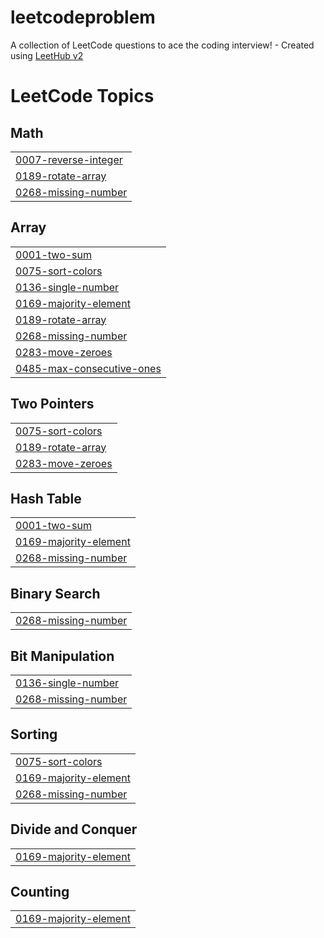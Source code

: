 # leetcodeproblem
A collection of LeetCode questions to ace the coding interview! - Created using [LeetHub v2](https://github.com/arunbhardwaj/LeetHub-2.0)

<!---LeetCode Topics Start-->
# LeetCode Topics
## Math
|  |
| ------- |
| [0007-reverse-integer](https://github.com/Vishi1811/leetcodeproblem/tree/master/0007-reverse-integer) |
| [0189-rotate-array](https://github.com/Vishi1811/leetcodeproblem/tree/master/0189-rotate-array) |
| [0268-missing-number](https://github.com/Vishi1811/leetcodeproblem/tree/master/0268-missing-number) |
## Array
|  |
| ------- |
| [0001-two-sum](https://github.com/Vishi1811/leetcodeproblem/tree/master/0001-two-sum) |
| [0075-sort-colors](https://github.com/Vishi1811/leetcodeproblem/tree/master/0075-sort-colors) |
| [0136-single-number](https://github.com/Vishi1811/leetcodeproblem/tree/master/0136-single-number) |
| [0169-majority-element](https://github.com/Vishi1811/leetcodeproblem/tree/master/0169-majority-element) |
| [0189-rotate-array](https://github.com/Vishi1811/leetcodeproblem/tree/master/0189-rotate-array) |
| [0268-missing-number](https://github.com/Vishi1811/leetcodeproblem/tree/master/0268-missing-number) |
| [0283-move-zeroes](https://github.com/Vishi1811/leetcodeproblem/tree/master/0283-move-zeroes) |
| [0485-max-consecutive-ones](https://github.com/Vishi1811/leetcodeproblem/tree/master/0485-max-consecutive-ones) |
## Two Pointers
|  |
| ------- |
| [0075-sort-colors](https://github.com/Vishi1811/leetcodeproblem/tree/master/0075-sort-colors) |
| [0189-rotate-array](https://github.com/Vishi1811/leetcodeproblem/tree/master/0189-rotate-array) |
| [0283-move-zeroes](https://github.com/Vishi1811/leetcodeproblem/tree/master/0283-move-zeroes) |
## Hash Table
|  |
| ------- |
| [0001-two-sum](https://github.com/Vishi1811/leetcodeproblem/tree/master/0001-two-sum) |
| [0169-majority-element](https://github.com/Vishi1811/leetcodeproblem/tree/master/0169-majority-element) |
| [0268-missing-number](https://github.com/Vishi1811/leetcodeproblem/tree/master/0268-missing-number) |
## Binary Search
|  |
| ------- |
| [0268-missing-number](https://github.com/Vishi1811/leetcodeproblem/tree/master/0268-missing-number) |
## Bit Manipulation
|  |
| ------- |
| [0136-single-number](https://github.com/Vishi1811/leetcodeproblem/tree/master/0136-single-number) |
| [0268-missing-number](https://github.com/Vishi1811/leetcodeproblem/tree/master/0268-missing-number) |
## Sorting
|  |
| ------- |
| [0075-sort-colors](https://github.com/Vishi1811/leetcodeproblem/tree/master/0075-sort-colors) |
| [0169-majority-element](https://github.com/Vishi1811/leetcodeproblem/tree/master/0169-majority-element) |
| [0268-missing-number](https://github.com/Vishi1811/leetcodeproblem/tree/master/0268-missing-number) |
## Divide and Conquer
|  |
| ------- |
| [0169-majority-element](https://github.com/Vishi1811/leetcodeproblem/tree/master/0169-majority-element) |
## Counting
|  |
| ------- |
| [0169-majority-element](https://github.com/Vishi1811/leetcodeproblem/tree/master/0169-majority-element) |
<!---LeetCode Topics End-->